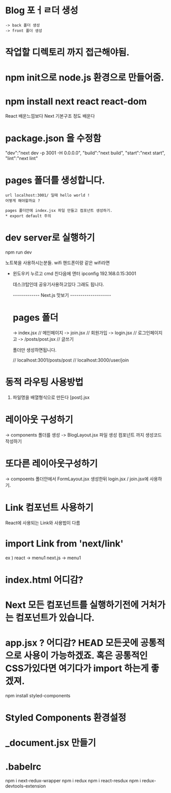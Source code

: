 # Blog 포ㅓㄹ더 생성
    -> back 폴더 생성
    -> front 폴더 생성 

# 작업할 디렉토리 까지 접근해야됨.


# npm init으로 node.js 환경으로 만들어줌.


# npm install next react react-dom

React 배운느낌보다
Next 기본구조 정도 배운다

# package.json 을 수정함

"dev":"next dev -p 3001 -H 0.0.0.0",
"build":"next build",
"start":"next start",
"lint":"next lint"

# pages 폴더를 생성합니다. 
    url localhost:3001/ 일때 hello world ! 
    어떻게 해야할까요 ?

    pages 폴더안에 index.jsx 파일 만들고 컴포넌트 생성하기.
    * export default 주의 


# dev server로 실행하기
npm run dev 

노트북을 사용하시는분들. wifi 핸드폰이랑 같은 wifi라면
- 윈도우키 누르고 cmd 친다음에 앤터 
    ipconfig 192.168.0.15:3001

  데스크탑인데 공유기사용하고있다 그래도 됩니다. 

  ------------- Next.js 맛보기 --------------------

  # pages 폴더
  -> index.jsx // 메인페이지
  -> join.jsx  // 회원가입
  -> login.jsx // 로그인페이지고
  -> /posts/post.jsx // 글쓰기 
  
    폴더만 생성하면됩니다.

  // localhost:3001/posts/post
  // localhost:3000/user/join


# 동적 라우팅 사용방법

1. 파일명을 배열형식으로 만든다 [post].jsx 


# 레이아웃 구성하기 
-> components 폴더를 생성
   -> BlogLayout.jsx 파일 생성 
       컴포넌트 까지 생성코드작성하기

# 또다른 레이아웃구성하기
-> compoents 폴더안에서 FormLayout.jsx 생성한뒤
    login.jsx / join.jsx에 사용하기.

# Link 컴포넌트 사용하기
  React에 사용되는 Link와 사용법이 다름 
  # import Link from 'next/link'
  ex ) react -> <Link to="/">menu1</Link>
       next.js -> <Link href="/"><a>menu1</a></Link>

# index.html 어디감?


# Next 모든 컴포넌트를 실행하기전에 거처가는 컴포넌트가 있습니다.

# app.jsx ? 어디감? HEAD 모든곳에 공통적으로 사용이 가능하겠죠. 혹은 공통적인 CSS가있다면 여기다가 import 하는게 좋겠져. 


npm install styled-components



# Styled Components 환경설정
# _document.jsx 만들기 


# .babelrc 



npm i next-redux-wrapper
npm i redux
npm i react-resdux
npm i redux-devtools-extension